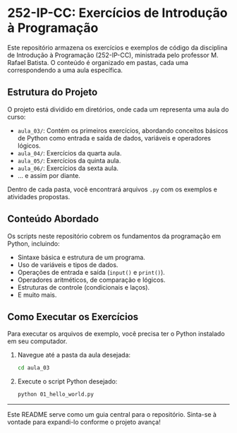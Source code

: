 # 252-IP-CC: Exercícios de Introdução à Programação

Este repositório armazena os exercícios e exemplos de código da disciplina de Introdução à Programação (252-IP-CC), ministrada pelo professor M. Rafael Batista. O conteúdo é organizado em pastas, cada uma correspondendo a uma aula específica.

## Estrutura do Projeto

O projeto está dividido em diretórios, onde cada um representa uma aula do curso:

-   `aula_03/`: Contém os primeiros exercícios, abordando conceitos básicos de Python como entrada e saída de dados, variáveis e operadores lógicos.
-   `aula_04/`: Exercícios da quarta aula.
-   `aula_05/`: Exercícios da quinta aula.
-   `aula_06/`: Exercícios da sexta aula.
-   ... e assim por diante.

Dentro de cada pasta, você encontrará arquivos `.py` com os exemplos e atividades propostas.

## Conteúdo Abordado

Os scripts neste repositório cobrem os fundamentos da programação em Python, incluindo:

-   Sintaxe básica e estrutura de um programa.
-   Uso de variáveis e tipos de dados.
-   Operações de entrada e saída (`input()` e `print()`).
-   Operadores aritméticos, de comparação e lógicos.
-   Estruturas de controle (condicionais e laços).
-   E muito mais.

## Como Executar os Exercícios

Para executar os arquivos de exemplo, você precisa ter o Python instalado em seu computador.

1.  Navegue até a pasta da aula desejada:
    ```bash
    cd aula_03
    ```

2.  Execute o script Python desejado:
    ```bash
    python 01_hello_world.py
    ```

---

Este README serve como um guia central para o repositório. Sinta-se à vontade para expandi-lo conforme o projeto avança!
